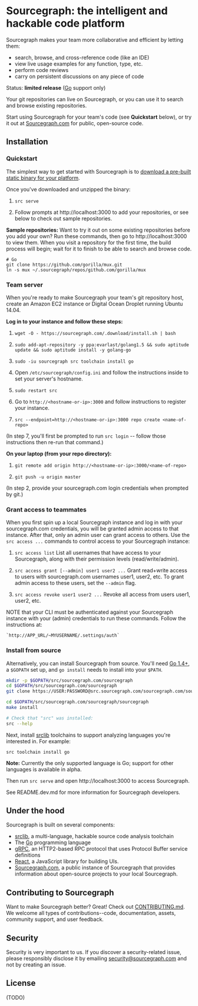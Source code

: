 # Sourcegraph: the intelligent and hackable code platform

Sourcegraph makes your team more collaborative and efficient by
letting them:

* search, browse, and cross-reference code (like an IDE)
* view live usage examples for any function, type, etc.
* perform code reviews
* carry on persistent discussions on any piece of code

Status: **limited release** ([Go](https://golang.org) support only)

Your git repositories can live on Sourcegraph, or you can use it to
search and browse existing repositories.

Start using Sourcegraph for your team's code (see **Quickstart**
below), or try it out at [Sourcegraph.com](https://sourcegraph.com)
for public, open-source code.


## Installation

### Quickstart

The simplest way to get started with Sourcegraph is to
[download a pre-built static binary for your platform](https://sourcegraph.com/b86d5501a450ca38be78b112d88cb46d9bf27583/try-it#otherDownloadOptions).

Once you've downloaded and unzipped the binary:

1. `src serve`

2. Follow prompts at http://localhost:3000 to add your repositories, or see below to check out sample repositories.

**Sample repositories:** Want to try it out on some existing
repositories before you add your own? Run these commands, then go to
http://localhost:3000 to view them. When you visit a repository for
the first time, the build process will begin; wait for it to finish to
be able to search and browse code.

```
# Go
git clone https://github.com/gorilla/mux.git
ln -s mux ~/.sourcegraph/repos/github.com/gorilla/mux
```

### Team server

When you're ready to make Sourcegraph your team's git repository host,
create an Amazon EC2 instance or Digital Ocean Droplet running Ubuntu 14.04.

**Log in to your instance and follow these steps:**

1. `wget -O - https://sourcegraph.com/.download/install.sh | bash`

2. `sudo add-apt-repository -y ppa:evarlast/golang1.5 && sudo aptitude update && sudo aptitude install -y golang-go`

3. `sudo -iu sourcegraph src toolchain install go`

4. Open `/etc/sourcegraph/config.ini` and follow the instructions inside to set your server's hostname.

5. `sudo restart src`

6. Go to `http://<hostname-or-ip>:3000` and follow instructions to register your instance.

7. `src --endpoint=http://<hostname-or-ip>:3000 repo create <name-of-repo>`

(In step 7, you'll first be prompted to run `src login` -- follow those instructions then re-run that command.)

**On your laptop (from your repo directory):**

1. `git remote add origin http://<hostname-or-ip>:3000/<name-of-repo>`

2. `git push -u origin master`

(In step 2, provide your sourcegraph.com login credentials when prompted by git.)

### Grant access to teammates

When you first spin up a local Sourcegraph instance and log in with your
sourcegraph.com credentials, you will be granted admin access to that instance. After
that, only an admin user can grant access to others. Use the `src access ...` commands
to control access to your Sourcegraph instance:

1. `src access list`
	List all usernames that have access to your Sourcegraph, along with their permission
	levels (read/write/admin).

2. `src access grant [--admin] user1 user2 ...`
	Grant read+write access to users with sourcegraph.com usernames user1, user2, etc.
	To grant admin access to these users, set the `--admin` flag.

3. `src access revoke user1 user2 ...`
	Revoke all access from users user1, user2, etc.

NOTE that your CLI must be authenticated against your Sourcegraph instance with
your (admin) credentials to run these commands. Follow the instructions at:

	`http://APP_URL/~MYUSERNAME/.settings/auth`

### Install from source

Alternatively, you can install Sourcegraph from source. You'll need
[Go 1.4+](https://golang.org), a `$GOPATH` set up, and `go install`
needs to install into your `$PATH`.

```bash
mkdir -p $GOPATH/src/sourcegraph.com/sourcegraph
cd $GOPATH/src/sourcegraph.com/sourcegraph
git clone https://USER:PASSWORD@src.sourcegraph.com/sourcegraph.com/sourcegraph/sourcegraph

cd $GOPATH/src/sourcegraph.com/sourcegraph/sourcegraph
make install

# Check that "src" was installed:
src --help
```

Next, install [srclib](https://srclib.org) toolchains to support
analyzing languages you're interested in. For example:

```
src toolchain install go
```

**Note:** Currently the only supported language is Go;
support for other languages is available in alpha.

Then run `src serve` and open http://localhost:3000 to access
Sourcegraph.

See README.dev.md for more information for Sourcegraph developers.

## Under the hood

Sourcegraph is built on several components:

* [srclib](https://srclib.org), a multi-language, hackable source code
  analysis toolchain
* The [Go](http://golang.org) programming language
* [gRPC](http://grpc.io), an HTTP2-based RPC protocol that uses
  Protocol Buffer service definitions
* [React](https://facebook.github.io/react/), a JavaScript library for
  building UIs.
* [Sourcegraph.com](https://sourcegraph.com), a public instance of
  Sourcegraph that provides information about open-source projects to
  your local Sourcegraph.


## Contributing to Sourcegraph

Want to make Sourcegraph better? Great! Check out
[CONTRIBUTING.md](CONTRIBUTING.md). We welcome all types of
contributions--code, documentation, assets, community support, and
user feedback.


## Security

Security is very important to us. If you discover a security-related
issue, please responsibly disclose it by emailing
security@sourcegraph.com and not by creating an issue.


## License

(TODO)
